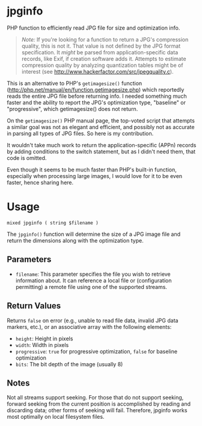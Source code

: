 jpginfo
=======

PHP function to efficiently read JPG file for size and optimization info.

> _Note:_ If you're looking for a function to return a JPG's compression quality, this is not it. That value is not defined by the JPG format specification. It _might_ be parsed from application-specific data records, like Exif, if creation software adds it. Attempts to estimate compression quality by analyzing quantization tables might be of interest (see http://www.hackerfactor.com/src/jpegquality.c).

This is an alternative to PHP's `getimagesize()` function (http://php.net/manual/en/function.getimagesize.php) which reportedly reads the entire JPG file before returning info. I needed something much faster and the ability to report the JPG's optimization type, "baseline" or "progressive", which getimagesize() does not return.

On the `getimagesize()` PHP manual page, the top-voted script that attempts a similar goal was not as elegant and efficient, and possibly not as accurate in parsing all types of JPG files.  So here is my contribution.

It wouldn't take much work to return the application-specific (APPn) records by adding conditions to the switch statement, but as I didn't need them, that code is omitted.

Even though it seems to be much faster than PHP's built-in function, especially when processing large images, I would love for it to be even faster, hence sharing here.

Usage
=====

```
mixed jpginfo ( string $filename )
```

The `jpginfo()` function will determine the size of a JPG image file and return the dimensions along with the optimization type.

Parameters
----------
* `filename`: This parameter specifies the file you wish to retrieve information about. It can reference a local file or (configuration permitting) a remote file using one of the supported streams.

Return Values
-------------
Returns `false` on error (e.g., unable to read file data, invalid JPG data markers, etc.), or an associative array with the following elements:

* `height`: Height in pixels
* `width`: Width in pixels
* `progressive`: `true` for progressive optimization, `false` for baseline optimization
* `bits`: The bit depth of the image (usually 8)


Notes
-----
Not all streams support seeking. For those that do not support seeking, forward seeking from the current position is accomplished by reading and discarding data; other forms of seeking will fail.  Therefore, jpginfo works most optimally on local filesystem files.



